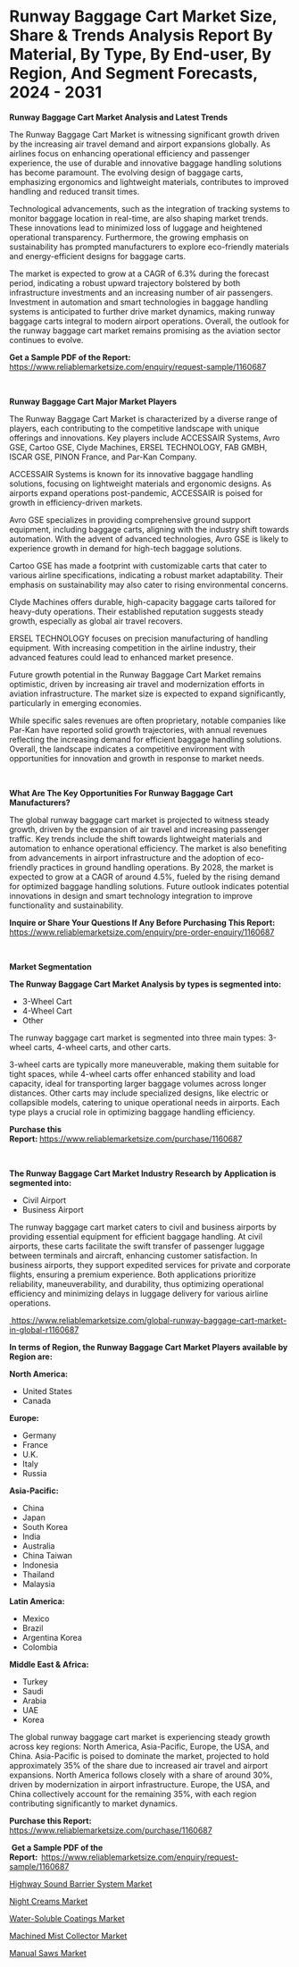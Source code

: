 <p><h1>Runway Baggage Cart Market Size, Share & Trends Analysis Report By Material, By Type, By End-user, By Region, And Segment Forecasts, 2024 - 2031</h1></p><p><strong>Runway Baggage Cart Market Analysis and Latest Trends</strong></p>
<p><p>The Runway Baggage Cart Market is witnessing significant growth driven by the increasing air travel demand and airport expansions globally. As airlines focus on enhancing operational efficiency and passenger experience, the use of durable and innovative baggage handling solutions has become paramount. The evolving design of baggage carts, emphasizing ergonomics and lightweight materials, contributes to improved handling and reduced transit times.</p><p>Technological advancements, such as the integration of tracking systems to monitor baggage location in real-time, are also shaping market trends. These innovations lead to minimized loss of luggage and heightened operational transparency. Furthermore, the growing emphasis on sustainability has prompted manufacturers to explore eco-friendly materials and energy-efficient designs for baggage carts.</p><p>The market is expected to grow at a CAGR of 6.3% during the forecast period, indicating a robust upward trajectory bolstered by both infrastructure investments and an increasing number of air passengers. Investment in automation and smart technologies in baggage handling systems is anticipated to further drive market dynamics, making runway baggage carts integral to modern airport operations. Overall, the outlook for the runway baggage cart market remains promising as the aviation sector continues to evolve.</p></p>
<p><strong>Get a Sample PDF of the Report:&nbsp;</strong> <a href="https://www.reliablemarketsize.com/enquiry/request-sample/1160687?utm_campaign=1133&utm_medium=2&utm_source=Github&utm_content=ia&utm_term=29102024&utm_id=runway-baggage-cart">https://www.reliablemarketsize.com/enquiry/request-sample/1160687</a></p>
<p>&nbsp;</p>
<p><strong>Runway Baggage Cart Major Market Players</strong></p>
<p><p>The Runway Baggage Cart Market is characterized by a diverse range of players, each contributing to the competitive landscape with unique offerings and innovations. Key players include ACCESSAIR Systems, Avro GSE, Cartoo GSE, Clyde Machines, ERSEL TECHNOLOGY, FAB GMBH, ISCAR GSE, PINON France, and Par-Kan Company.</p><p>ACCESSAIR Systems is known for its innovative baggage handling solutions, focusing on lightweight materials and ergonomic designs. As airports expand operations post-pandemic, ACCESSAIR is poised for growth in efficiency-driven markets.</p><p>Avro GSE specializes in providing comprehensive ground support equipment, including baggage carts, aligning with the industry shift towards automation. With the advent of advanced technologies, Avro GSE is likely to experience growth in demand for high-tech baggage solutions.</p><p>Cartoo GSE has made a footprint with customizable carts that cater to various airline specifications, indicating a robust market adaptability. Their emphasis on sustainability may also cater to rising environmental concerns.</p><p>Clyde Machines offers durable, high-capacity baggage carts tailored for heavy-duty operations. Their established reputation suggests steady growth, especially as global air travel recovers.</p><p>ERSEL TECHNOLOGY focuses on precision manufacturing of handling equipment. With increasing competition in the airline industry, their advanced features could lead to enhanced market presence.</p><p>Future growth potential in the Runway Baggage Cart Market remains optimistic, driven by increasing air travel and modernization efforts in aviation infrastructure. The market size is expected to expand significantly, particularly in emerging economies.</p><p>While specific sales revenues are often proprietary, notable companies like Par-Kan have reported solid growth trajectories, with annual revenues reflecting the increasing demand for efficient baggage handling solutions. Overall, the landscape indicates a competitive environment with opportunities for innovation and growth in response to market needs.</p></p>
<p>&nbsp;</p>
<p><strong>What Are The Key Opportunities For Runway Baggage Cart Manufacturers?</strong></p>
<p><p>The global runway baggage cart market is projected to witness steady growth, driven by the expansion of air travel and increasing passenger traffic. Key trends include the shift towards lightweight materials and automation to enhance operational efficiency. The market is also benefiting from advancements in airport infrastructure and the adoption of eco-friendly practices in ground handling operations. By 2028, the market is expected to grow at a CAGR of around 4.5%, fueled by the rising demand for optimized baggage handling solutions. Future outlook indicates potential innovations in design and smart technology integration to improve functionality and sustainability.</p></p>
<p><strong>Inquire or Share Your Questions If Any Before Purchasing This Report:</strong> <a href="https://www.reliablemarketsize.com/enquiry/pre-order-enquiry/1160687?utm_campaign=1133&utm_medium=2&utm_source=Github&utm_content=ia&utm_term=29102024&utm_id=runway-baggage-cart">https://www.reliablemarketsize.com/enquiry/pre-order-enquiry/1160687</a></p>
<p>&nbsp;</p>
<p><strong>Market Segmentation</strong></p>
<p><strong>The Runway Baggage Cart Market Analysis by types is segmented into:</strong></p>
<p><ul><li>3-Wheel Cart</li><li>4-Wheel Cart</li><li>Other</li></ul></p>
<p><p>The runway baggage cart market is segmented into three main types: 3-wheel carts, 4-wheel carts, and other carts. </p><p>3-wheel carts are typically more maneuverable, making them suitable for tight spaces, while 4-wheel carts offer enhanced stability and load capacity, ideal for transporting larger baggage volumes across longer distances. Other carts may include specialized designs, like electric or collapsible models, catering to unique operational needs in airports. Each type plays a crucial role in optimizing baggage handling efficiency.</p></p>
<p><strong>Purchase this Report:&nbsp;</strong><a href="https://www.reliablemarketsize.com/purchase/1160687?utm_campaign=1133&utm_medium=2&utm_source=Github&utm_content=ia&utm_term=29102024&utm_id=runway-baggage-cart">https://www.reliablemarketsize.com/purchase/1160687</a></p>
<p>&nbsp;</p>
<p><strong>The Runway Baggage Cart Market Industry Research by Application is segmented into:</strong></p>
<p><ul><li>Civil Airport</li><li>Business Airport</li></ul></p>
<p><p>The runway baggage cart market caters to civil and business airports by providing essential equipment for efficient baggage handling. At civil airports, these carts facilitate the swift transfer of passenger luggage between terminals and aircraft, enhancing customer satisfaction. In business airports, they support expedited services for private and corporate flights, ensuring a premium experience. Both applications prioritize reliability, maneuverability, and durability, thus optimizing operational efficiency and minimizing delays in luggage delivery for various airline operations.</p></p>
<p><a href="https://www.reliablemarketsize.com/global-runway-baggage-cart-market-in-global-r1160687?utm_campaign=1133&utm_medium=2&utm_source=Github&utm_content=ia&utm_term=29102024&utm_id=runway-baggage-cart">&nbsp;https://www.reliablemarketsize.com/global-runway-baggage-cart-market-in-global-r1160687</a></p>
<p><strong>In terms of Region, the Runway Baggage Cart Market Players available by Region are:</strong></p>
<p>
    <p> <strong> North America: </strong>
        <ul>
            <li>United States</li>
            <li>Canada</li>
        </ul>
        </p> 
    <p> <strong> Europe: </strong>
        <ul>
            <li>Germany</li>
            <li>France</li>
            <li>U.K.</li>
            <li>Italy</li>
            <li>Russia</li>
        </ul>
        </p> 
    <p> <strong> Asia-Pacific: </strong>
        <ul>
            <li>China</li>
            <li>Japan</li>
            <li>South Korea</li>
            <li>India</li>
            <li>Australia</li>
            <li>China Taiwan</li>
            <li>Indonesia</li>
            <li>Thailand</li>
            <li>Malaysia</li>
        </ul>
        </p> 
    <p> <strong> Latin America: </strong>
        <ul>
            <li>Mexico</li>
            <li>Brazil</li>
            <li>Argentina Korea</li>
            <li>Colombia</li>
        </ul>
        </p> 
    <p> <strong> Middle East & Africa: </strong>
        <ul>
            <li>Turkey</li>
            <li>Saudi</li>
            <li>Arabia</li>
            <li>UAE</li>
            <li>Korea</li>
        </ul>
    </p>
    </p>
<p><p>The global runway baggage cart market is experiencing steady growth across key regions: North America, Asia-Pacific, Europe, the USA, and China. Asia-Pacific is poised to dominate the market, projected to hold approximately 35% of the share due to increased air travel and airport expansions. North America follows closely with a share of around 30%, driven by modernization in airport infrastructure. Europe, the USA, and China collectively account for the remaining 35%, with each region contributing significantly to market dynamics.</p></p>
<p><strong>Purchase this Report: </strong><a href="https://www.reliablemarketsize.com/purchase/1160687?utm_campaign=1133&utm_medium=2&utm_source=Github&utm_content=ia&utm_term=29102024&utm_id=runway-baggage-cart">https://www.reliablemarketsize.com/purchase/1160687</a></p>
<p>&nbsp;<strong>Get a Sample PDF of the Report:&nbsp;&nbsp;</strong><a href="https://www.reliablemarketsize.com/enquiry/request-sample/1160687?utm_campaign=1133&utm_medium=2&utm_source=Github&utm_content=ia&utm_term=29102024&utm_id=runway-baggage-cart">https://www.reliablemarketsize.com/enquiry/request-sample/1160687</a></p>
<p><strong></strong></p>
<p><p><a href="https://issuu.com/reportprime-2/docs/highway-sound-barrier-system-market_acaceb92951380?utm_campaign=1133&utm_medium=2&utm_source=Github&utm_content=ia&utm_term=29102024&utm_id=runway-baggage-cart">Highway Sound Barrier System Market</a></p><p><a href="https://github.com/sandygraoj2/Market-Research-Report-List-1/blob/main/night-creams-market.md?utm_campaign=1133&utm_medium=2&utm_source=Github&utm_content=ia&utm_term=29102024&utm_id=runway-baggage-cart">Night Creams Market</a></p><p><a href="https://github.com/lakeishabuahb/Market-Research-Report-List-1/blob/main/water-soluble-coatings-market.md?utm_campaign=1133&utm_medium=2&utm_source=Github&utm_content=ia&utm_term=29102024&utm_id=runway-baggage-cart">Water-Soluble Coatings Market</a></p><p><a href="https://issuu.com/reportprime-2/docs/machined-mist-collector-market-size_4ea9f0f7d2c8ee?utm_campaign=1133&utm_medium=2&utm_source=Github&utm_content=ia&utm_term=29102024&utm_id=runway-baggage-cart">Machined Mist Collector Market</a></p><p><a href="https://www.linkedin.com/pulse/navigating-global-manual-saws-market-landscape-trends-forecasts-mu6xe?utm_campaign=1133&utm_medium=2&utm_source=Github&utm_content=ia&utm_term=29102024&utm_id=runway-baggage-cart">Manual Saws Market</a></p></p>